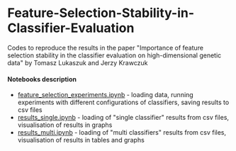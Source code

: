 # Feature-Selection-Stability-in-Classifier-Evaluation
Codes to reproduce the results in the paper "Importance of feature selection stability in the classifier evaluation on high-dimensional genetic data" by Tomasz Lukaszuk and Jerzy Krawczuk

#### Notebooks description
* <a href="feature_selection_experiments.ipynb">feature_selection_experiments.ipynb</a> - loading data, running experiments with different configurations of classifiers, saving results to csv files
* <a href="results_single.ipynb">results_single.ipynb</a> - loading of "single classifier" results from csv files, visualisation of results in graphs
* <a href="results_multi.ipynb">results_multi.ipynb</a> - loading of "multi classifiers" results from csv files, visualisation of results in tables and graphs 